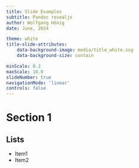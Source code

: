 ```yaml
---
title: Slide Examples
subtitle: Pandoc revealjs
author: Wolfgang Hönig
date: June, 2024

theme: white
title-slide-attributes:
    data-background-image: media/title_white.svg
    data-background-size: contain

minScale: 0.2
maxScale: 10.0
slideNumber: true
navigationMode: 'linear'
controls: false
---
```


# Section 1

## Lists

- Item1
- Item2

